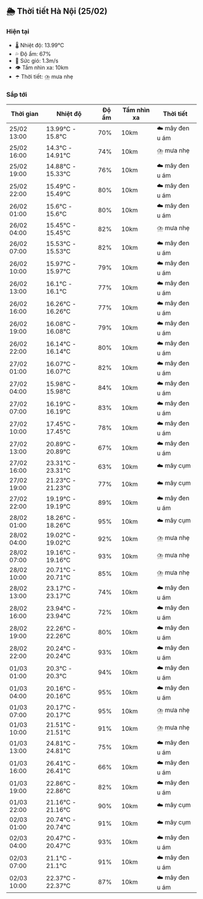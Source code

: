 ## 🌦️ Thời tiết Hà Nội (25/02)

### Hiện tại

- 🌡️ Nhiệt độ: 13.99℃
- 💦 Độ ẩm: 67%
- 💨 Sức gió: 1.3m/s
- 👁️ Tầm nhìn xa: 10km
- ☂️ Thời tiết: ⛈️ mưa nhẹ

### Sắp tới

| Thời gian | Nhiệt độ | Độ ẩm | Tầm nhìn xa | Thời tiết |
| --- | --- | --- | --- | --- |
| 25/02 13:00 | 13.99℃ - 15.8℃ | 70% | 10km | ☁️ mây đen u ám |
| 25/02 16:00 | 14.3℃ - 14.91℃ | 74% | 10km | ⛈️ mưa nhẹ |
| 25/02 19:00 | 14.88℃ - 15.33℃ | 76% | 10km | ☁️ mây đen u ám |
| 25/02 22:00 | 15.49℃ - 15.49℃ | 80% | 10km | ☁️ mây đen u ám |
| 26/02 01:00 | 15.6℃ - 15.6℃ | 80% | 10km | ☁️ mây đen u ám |
| 26/02 04:00 | 15.45℃ - 15.45℃ | 82% | 10km | ⛈️ mưa nhẹ |
| 26/02 07:00 | 15.53℃ - 15.53℃ | 82% | 10km | ☁️ mây đen u ám |
| 26/02 10:00 | 15.97℃ - 15.97℃ | 79% | 10km | ☁️ mây đen u ám |
| 26/02 13:00 | 16.1℃ - 16.1℃ | 77% | 10km | ☁️ mây đen u ám |
| 26/02 16:00 | 16.26℃ - 16.26℃ | 77% | 10km | ☁️ mây đen u ám |
| 26/02 19:00 | 16.08℃ - 16.08℃ | 79% | 10km | ☁️ mây đen u ám |
| 26/02 22:00 | 16.14℃ - 16.14℃ | 80% | 10km | ☁️ mây đen u ám |
| 27/02 01:00 | 16.07℃ - 16.07℃ | 82% | 10km | ☁️ mây đen u ám |
| 27/02 04:00 | 15.98℃ - 15.98℃ | 84% | 10km | ☁️ mây đen u ám |
| 27/02 07:00 | 16.19℃ - 16.19℃ | 83% | 10km | ☁️ mây đen u ám |
| 27/02 10:00 | 17.45℃ - 17.45℃ | 78% | 10km | ☁️ mây đen u ám |
| 27/02 13:00 | 20.89℃ - 20.89℃ | 67% | 10km | ☁️ mây đen u ám |
| 27/02 16:00 | 23.31℃ - 23.31℃ | 63% | 10km | ☁️ mây cụm |
| 27/02 19:00 | 21.23℃ - 21.23℃ | 77% | 10km | ☁️ mây cụm |
| 27/02 22:00 | 19.19℃ - 19.19℃ | 89% | 10km | ☁️ mây đen u ám |
| 28/02 01:00 | 18.26℃ - 18.26℃ | 95% | 10km | ☁️ mây cụm |
| 28/02 04:00 | 19.02℃ - 19.02℃ | 92% | 10km | ⛈️ mưa nhẹ |
| 28/02 07:00 | 19.16℃ - 19.16℃ | 93% | 10km | ⛈️ mưa nhẹ |
| 28/02 10:00 | 20.71℃ - 20.71℃ | 85% | 10km | ⛈️ mưa nhẹ |
| 28/02 13:00 | 23.17℃ - 23.17℃ | 74% | 10km | ☁️ mây đen u ám |
| 28/02 16:00 | 23.94℃ - 23.94℃ | 72% | 10km | ☁️ mây đen u ám |
| 28/02 19:00 | 22.26℃ - 22.26℃ | 80% | 10km | ☁️ mây đen u ám |
| 28/02 22:00 | 20.24℃ - 20.24℃ | 93% | 10km | ☁️ mây đen u ám |
| 01/03 01:00 | 20.3℃ - 20.3℃ | 94% | 10km | ☁️ mây đen u ám |
| 01/03 04:00 | 20.16℃ - 20.16℃ | 95% | 10km | ☁️ mây đen u ám |
| 01/03 07:00 | 20.17℃ - 20.17℃ | 95% | 10km | ⛈️ mưa nhẹ |
| 01/03 10:00 | 21.51℃ - 21.51℃ | 91% | 10km | ⛈️ mưa nhẹ |
| 01/03 13:00 | 24.81℃ - 24.81℃ | 75% | 10km | ☁️ mây đen u ám |
| 01/03 16:00 | 26.41℃ - 26.41℃ | 66% | 10km | ☁️ mây đen u ám |
| 01/03 19:00 | 22.86℃ - 22.86℃ | 82% | 10km | ☁️ mây đen u ám |
| 01/03 22:00 | 21.16℃ - 21.16℃ | 90% | 10km | ☁️ mây cụm |
| 02/03 01:00 | 20.74℃ - 20.74℃ | 91% | 10km | ☁️ mây cụm |
| 02/03 04:00 | 20.47℃ - 20.47℃ | 93% | 10km | ☁️ mây đen u ám |
| 02/03 07:00 | 21.1℃ - 21.1℃ | 91% | 10km | ☁️ mây đen u ám |
| 02/03 10:00 | 22.37℃ - 22.37℃ | 87% | 10km | ☁️ mây đen u ám |
